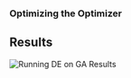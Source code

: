 ### Optimizing the Optimizer

## Results
![Running DE on GA Results](http://i.imgur.com/apjE5X2.png)
